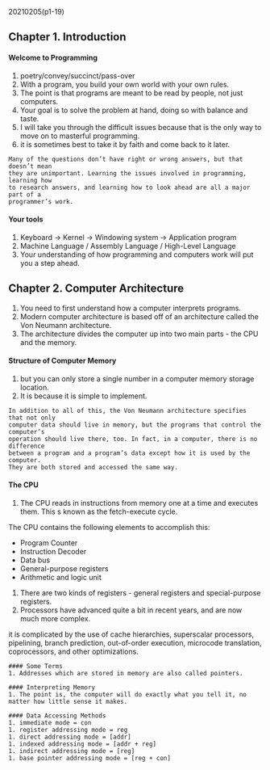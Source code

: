 20210205(p1-19)
## Chapter 1. Introduction
#### Welcome to Programming
1. poetry/convey/succinct/pass-over
1. With a program, you build your own world with your own rules.
1. The point is that programs are meant to be read by people, not just computers. 
1. Your goal is to solve the problem at hand, doing so with balance and taste.
1. I will take you through the difficult issues because that is the only way to move on to masterful programming.
1. it is sometimes best to take it by faith and come back to it later. 
```
Many of the questions don’t have right or wrong answers, but that doesn’t mean
they are unimportant. Learning the issues involved in programming, learning how
to research answers, and learning how to look ahead are all a major part of a
programmer’s work.
```

####  Your tools
1. Keyboard -> Kernel -> Windowing system -> Application program
1. Machine Language / Assembly Language / High-Level Language
1. Your understanding of how programming and computers work will put you a step ahead.

## Chapter 2. Computer Architecture
1. You need to first understand how a computer interprets programs. 
1. Modern computer architecture is based off of an architecture called the Von Neumann architecture.
1. The architecture divides the computer up into two main parts - the CPU and the memory. 

#### Structure of Computer Memory
1. but you can only store a single number in a computer memory storage location.
1. It is because it is simple to implement.
```
In addition to all of this, the Von Neumann architecture specifies that not only
computer data should live in memory, but the programs that control the computer’s
operation should live there, too. In fact, in a computer, there is no difference
between a program and a program’s data except how it is used by the computer.
They are both stored and accessed the same way.
```
#### The CPU
1. The CPU reads in instructions from memory one at a time and executes them. This s known as the fetch-execute cycle. 

The CPU contains the following elements to accomplish this:
- Program Counter
- Instruction Decoder
- Data bus
- General-purpose registers
- Arithmetic and logic unit

1. There are two kinds of registers - general registers and special-purpose registers. 
1. Processors have advanced quite a bit in recent years, and are now much more complex. 

it is complicated by the use of cache hierarchies, superscalar processors, pipelining, branch prediction,
out-of-order execution, microcode translation, coprocessors, and other optimizations. 
```
#### Some Terms
1. Addresses which are stored in memory are also called pointers.

#### Interpreting Memory
1. The point is, the computer will do exactly what you tell it, no matter how little sense it makes.

#### Data Accessing Methods
1. immediate mode = con
1. register addressing mode = reg
1. direct addressing mode = [addr]
1. indexed addressing mode = [addr + reg]
1. indirect addressing mode = [reg]
1. base pointer addressing mode = [reg + con]
